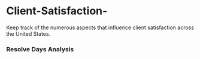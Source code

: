 # Client-Satisfaction-
Keep track of the numerous aspects that influence client satisfaction across the United States.

### Resolve Days Analysis
